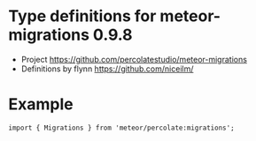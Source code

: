 # Type definitions for meteor-migrations 0.9.8
- Project https://github.com/percolatestudio/meteor-migrations
- Definitions by flynn <https://github.com/niceilm/>

# Example
```
import { Migrations } from 'meteor/percolate:migrations';
```